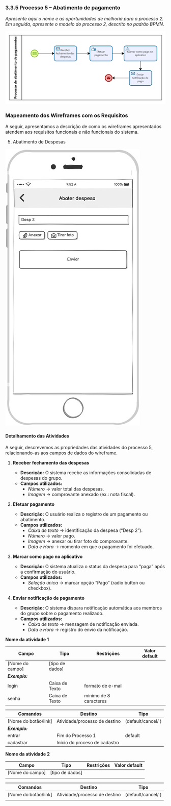 ### 3.3.5 Processo 5 – Abatimento de pagamento

_Apresente aqui o nome e as oportunidades de melhoria para o processo 2. 
Em seguida, apresente o modelo do processo 2, descrito no padrão BPMN._

![PROCESSO 5](../images/modelagem-5-abatimento-de-pagamentos.png "Modelo BPMN do Processo 5.")

### Mapeamento dos Wireframes com os Requisitos
A seguir, apresentamos a descrição de como os wireframes apresentados atendem aos requisitos funcionais e não funcionais do sistema.

5. Abatimento de Despesas

![Wireframe Processo 5](../images/proc5-wireframe-abater-despesa.jpg "Wireframe do Processo 5 – Abater despesa")

#### Detalhamento das Atividades

A seguir, descrevemos as propriedades das atividades do processo 5, relacionando-as aos campos de dados do wireframe.

1. **Receber fechamento das despesas**  
   - **Descrição:** O sistema recebe as informações consolidadas de despesas do grupo.  
   - **Campos utilizados:**  
     - *Número* → valor total das despesas.  
     - *Imagem* → comprovante anexado (ex.: nota fiscal).  

2. **Efetuar pagamento**  
   - **Descrição:** O usuário realiza o registro de um pagamento ou abatimento.  
   - **Campos utilizados:**  
     - *Caixa de texto* → identificação da despesa (“Desp 2”).  
     - *Número* → valor pago.  
     - *Imagem* → anexar ou tirar foto do comprovante.  
     - *Data e Hora* → momento em que o pagamento foi efetuado.  

3. **Marcar como pago no aplicativo**  
   - **Descrição:** O sistema atualiza o status da despesa para “paga” após a confirmação do usuário.  
   - **Campos utilizados:**  
     - *Seleção única* → marcar opção “Pago” (radio button ou checkbox).  

4. **Enviar notificação de pagamento**  
   - **Descrição:** O sistema dispara notificação automática aos membros do grupo sobre o pagamento realizado.  
   - **Campos utilizados:**  
     - *Caixa de texto* → mensagem de notificação enviada.  
     - *Data e Hora* → registro do envio da notificação.  


**Nome da atividade 1**

| **Campo**       | **Tipo**         | **Restrições** | **Valor default** |
| ---             | ---              | ---            | ---               |
| [Nome do campo] | [tipo de dados]  |                |                   |
| ***Exemplo:***  |                  |                |                   |
| login           | Caixa de Texto   | formato de e-mail |                |
| senha           | Caixa de Texto   | mínimo de 8 caracteres |           |

| **Comandos**         |  **Destino**                   | **Tipo** |
| ---                  | ---                            | ---               |
| [Nome do botão/link] | Atividade/processo de destino  | (default/cancel/  ) |
| ***Exemplo:***       |                                |                   |
| entrar               | Fim do Processo 1              | default           |
| cadastrar            | Início do proceso de cadastro  |                   |


**Nome da atividade 2**

| **Campo**       | **Tipo**         | **Restrições** | **Valor default** |
| ---             | ---              | ---            | ---               |
| [Nome do campo] | [tipo de dados]  |                |                   |
|                 |                  |                |                   |

| **Comandos**         |  **Destino**                   | **Tipo**          |
| ---                  | ---                            | ---               |
| [Nome do botão/link] | Atividade/processo de destino  | (default/cancel/  ) |
|                      |                                |                   |
